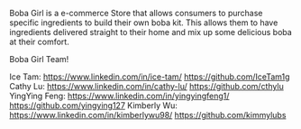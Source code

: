 Boba Girl is a e-commerce Store that allows consumers to purchase specific ingredients to build their own boba kit.
This allows them to have ingredients delivered straight to their home and mix up some delicious boba at their comfort.


Boba Girl Team!

Ice Tam: https://www.linkedin.com/in/ice-tam/ 
         https://github.com/IceTam1g
Cathy Lu: https://www.linkedin.com/in/cathy-lu/
          https://github.com/cthylu
YingYing Feng: https://www.linkedin.com/in/yingyingfeng1/
               https://github.com/yingying127
Kimberly Wu: https://www.linkedin.com/in/kimberlywu98/
             https://github.com/kimmylubs








